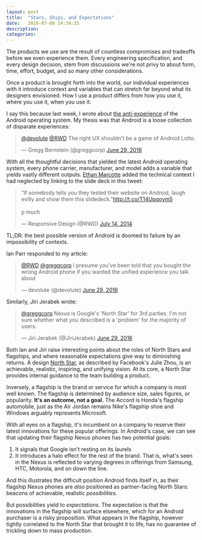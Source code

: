 ```yaml
---
layout: post
title:  "Stars, Ships, and Expectations"
date:   2016-07-06 14:34:25
description:
categories: 
---
```

The products we use are the result of countless compromises and tradeoffs before we even experience them. Every engineering specification, and every design decision, stem from discussions we're not privy to about form, time, effort, budget, and so many other considerations.

Once a product is brought forth into the world, our individual experiences with it introduce context and variables that can stretch far beyond what its designers envisioned. How I use a product differs from how you use it, where you use it, when you use it.

I say this because last week, I wrote about [the anti-experience](/2016-06-14-android-future/) of the Android operating system. My thesis was that Android is a loose collection of disparate experiences:

<blockquote class="twitter-tweet" data-conversation="none" data-lang="en"><p lang="en" dir="ltr"><a href="https://twitter.com/devolute">@devolute</a> <a href="https://twitter.com/RWD">@RWD</a> The right UX shouldn&#39;t be a game of Android Lotto.</p>&mdash; Gregg Bernstein (@greggcorp) <a href="https://twitter.com/greggcorp/status/748179776477798400">June 29, 2016</a></blockquote>
<script async src="//platform.twitter.com/widgets.js" charset="utf-8"></script>

With all the thoughtful decisions that yielded the latest Android operating system, every phone carrier, manufacturer, and model adds a variable that yields vastly different outputs. [Ethan Marcotte](https://twitter.com/beep) added the technical context I had neglected by linking to the slide deck in this tweet:

<blockquote class="twitter-tweet" data-cards="hidden" data-lang="en"><p lang="en" dir="ltr">“If somebody tells you they tested their website on Android, laugh evilly and show them this slidedeck.”<a href="http://t.co/T14Upqoym5">http://t.co/T14Upqoym5</a><br><br>p much</p>&mdash; Responsive Design (@RWD) <a href="https://twitter.com/RWD/status/488782076502896640">July 14, 2014</a></blockquote>
<script async src="//platform.twitter.com/widgets.js" charset="utf-8"></script>

TL;DR: the best possible version of Android is doomed to failure by an impossibility of contexts.

Ian Parr responded to my article:
<blockquote class="twitter-tweet" data-conversation="none" data-lang="en"><p lang="en" dir="ltr"><a href="https://twitter.com/RWD">@RWD</a> <a href="https://twitter.com/greggcorp">@greggcorp</a> I presume you’ve been told that you bought the wrong Android phone if you wanted the unified experience you talk about</p>&mdash; devolute (@devolute) <a href="https://twitter.com/devolute/status/748177489785163776">June 29, 2016</a></blockquote>
<script async src="//platform.twitter.com/widgets.js" charset="utf-8"></script>

Similarly, Jiri Jerabek wrote:
<blockquote class="twitter-tweet" data-conversation="none" data-lang="en"><p lang="en" dir="ltr"><a href="https://twitter.com/greggcorp">@greggcorp</a> Nexus is Google&#39;s &#39;North Star&#39; for 3rd parties. I&#39;m not sure whether what you described is a &#39;problem&#39; for the majority of users.</p>&mdash; Jiri Jerabek (@JiriJerabek) <a href="https://twitter.com/JiriJerabek/status/748195407730180096">June 29, 2016</a></blockquote>
<script async src="//platform.twitter.com/widgets.js" charset="utf-8"></script>

Both Ian and Jiri raise interesting points about the roles of North Stars and flagships, and where reasonable expectations give way to diminishing returns. A design [North Star](https://medium.com/the-year-of-the-looking-glass/designs-north-star-d469193063c5#.7ggv7r5te), as described by Facebook's Julie Zhou, is an achievable, realistic, inspiring, and unifying vision. At its core, a North Star provides internal guidance to the team building a product.

Inversely, a flagship is the brand or service for which a company is most well known. The flagship is determined by audience size, sales figures, or popularity. **It's an outcome, not a goal.** The Accord is Honda's flagship automobile, just as the Air Jordan remains Nike's flagship shoe and Windows arguably represents Microsoft.

With all eyes on a flagship, it's incumbent on a company to reserve their latest innovations for these popular offerings. In Android's case, we can see that updating their flagship Nexus phones has two potential goals:

1. It signals that Google isn't resting on its laurels
2. It introduces a halo effect for the rest of the brand. That is, what's seen in the Nexus is reflected to varying degrees in offerings from Samsung, HTC, Motorola, and on down the line.

And this illustrates the difficult position Android finds itself in, as their flagship Nexus phones are _also_ positioned as partner-facing North Stars: beacons of achievable, realistic _possibilities_.

But possibilities yield to _expectations_. The expectation is that the innovations in the flagship will surface elsewhere, which for an Android purchaser is a risky proposition. What appears in the flagship, however tightly correlated to the North Star that brought it to life, has no guarantee of trickling down to mass production.
